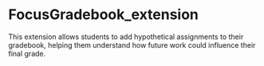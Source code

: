 # FocusGradebook_extension
This extension allows students to add hypothetical assignments to their gradebook, helping them understand how future work could influence their final grade.
